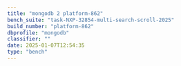 ```yaml
---
title: "mongodb 2 platform-862"
bench_suite: "task-NXP-32854-multi-search-scroll-2025"
build_number: "platform-862"
dbprofile: "mongodb"
classifier: ""
date: 2025-01-07T12:54:35
type: "bench"
---
```


